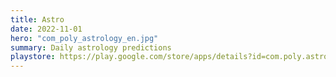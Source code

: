 ```yaml
---
title: Astro
date: 2022-11-01
hero: "com_poly_astrology_en.jpg"
summary: Daily astrology predictions
playstore: https://play.google.com/store/apps/details?id=com.poly.astrology
---
```



